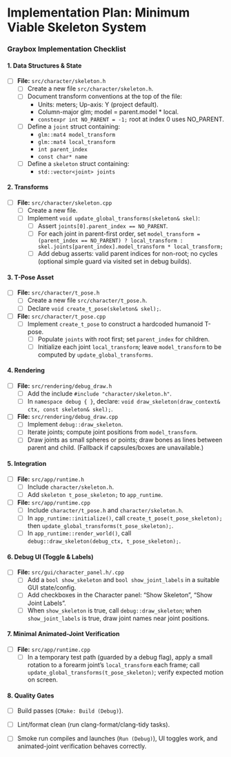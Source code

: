 # Implementation Plan: Minimum Viable Skeleton System

### Graybox Implementation Checklist

#### 1. Data Structures & State

- [ ] **File:** `src/character/skeleton.h`
    - [ ] Create a new file `src/character/skeleton.h`.
    - [ ] Document transform conventions at the top of the file:
      - Units: meters; Up-axis: Y (project default).
      - Column-major glm; model = parent.model * local.
      - `constexpr int NO_PARENT = -1;` root at index 0 uses NO_PARENT.
    - [ ] Define a `joint` struct containing:
        - `glm::mat4 model_transform`
        - `glm::mat4 local_transform`
        - `int parent_index`
        - `const char* name`
    - [ ] Define a `skeleton` struct containing:
        - `std::vector<joint> joints`

#### 2. Transforms

- [ ] **File:** `src/character/skeleton.cpp`
    - [ ] Create a new file.
    - [ ] Implement `void update_global_transforms(skeleton& skel)`:
        - [ ] Assert `joints[0].parent_index == NO_PARENT`.
        - [ ] For each joint in parent-first order, set `model_transform = (parent_index == NO_PARENT) ? local_transform : skel.joints[parent_index].model_transform * local_transform;`
        - [ ] Add debug asserts: valid parent indices for non-root; no cycles (optional simple guard via visited set in debug builds).

#### 3. T-Pose Asset

- [ ] **File:** `src/character/t_pose.h`
    - [ ] Create a new file `src/character/t_pose.h`.
    - [ ] Declare `void create_t_pose(skeleton& skel);`.
- [ ] **File:** `src/character/t_pose.cpp`
    - [ ] Implement `create_t_pose` to construct a hardcoded humanoid T-pose.
        - [ ] Populate `joints` with root first; set `parent_index` for children.
        - [ ] Initialize each joint `local_transform`; leave `model_transform` to be computed by `update_global_transforms`.

#### 4. Rendering

- [ ] **File:** `src/rendering/debug_draw.h`
    - [ ] Add the include `#include "character/skeleton.h"`.
    - [ ] In `namespace debug { }`, declare: `void draw_skeleton(draw_context& ctx, const skeleton& skel);`.
- [ ] **File:** `src/rendering/debug_draw.cpp`
    - [ ] Implement `debug::draw_skeleton`.
    - [ ] Iterate joints; compute joint positions from `model_transform`.
    - [ ] Draw joints as small spheres or points; draw bones as lines between parent and child. (Fallback if capsules/boxes are unavailable.)

#### 5. Integration

- [ ] **File:** `src/app/runtime.h`
    - [ ] Include `character/skeleton.h`.
    - [ ] Add `skeleton t_pose_skeleton;` to `app_runtime`.
- [ ] **File:** `src/app/runtime.cpp`
    - [ ] Include `character/t_pose.h` and `character/skeleton.h`.
    - [ ] In `app_runtime::initialize()`, call `create_t_pose(t_pose_skeleton);` then `update_global_transforms(t_pose_skeleton);`.
    - [ ] In `app_runtime::render_world()`, call `debug::draw_skeleton(debug_ctx, t_pose_skeleton);`.

#### 6. Debug UI (Toggle & Labels)

- [ ] **File:** `src/gui/character_panel.h/.cpp`
    - [ ] Add a `bool show_skeleton` and `bool show_joint_labels` in a suitable GUI state/config.
    - [ ] Add checkboxes in the Character panel: “Show Skeleton”, “Show Joint Labels”.
    - [ ] When `show_skeleton` is true, call `debug::draw_skeleton`; when `show_joint_labels` is true, draw joint names near joint positions.

#### 7. Minimal Animated-Joint Verification

- [ ] **File:** `src/app/runtime.cpp`
    - [ ] In a temporary test path (guarded by a debug flag), apply a small rotation to a forearm joint’s `local_transform` each frame; call `update_global_transforms(t_pose_skeleton)`; verify expected motion on screen.

#### 8. Quality Gates

- [ ] Build passes (`CMake: Build (Debug)`).
- [ ] Lint/format clean (run clang-format/clang-tidy tasks).
- [ ] Smoke run compiles and launches (`Run (Debug)`), UI toggles work, and animated-joint verification behaves correctly.

